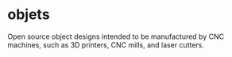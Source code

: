 objets
======

Open source object designs intended to be manufactured by CNC machines, such as 3D printers, CNC mills, and laser cutters.